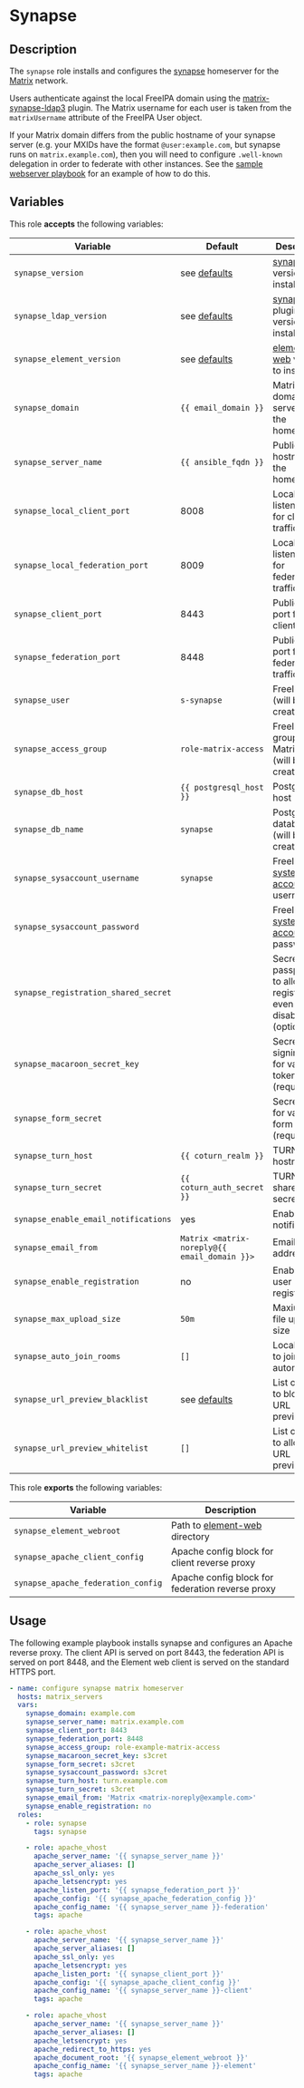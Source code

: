 Synapse
======

Description
-----------

The `synapse` role installs and configures the [synapse](https://github.com/matrix-org/synapse/)
homeserver for the [Matrix](https://matrix.org/) network.

Users authenticate against the local FreeIPA domain using
the [matrix-synapse-ldap3](https://github.com/matrix-org/matrix-synapse-ldap3) plugin.
The Matrix username for each user is taken from the `matrixUsername` attribute
of the FreeIPA User object.

If your Matrix domain differs from the public hostname of your synapse server
(e.g. your MXIDs have the format `@user:example.com`, but synapse runs on
`matrix.example.com`), then you will need to configure `.well-known` delegation
in order to federate with other instances. See the [sample webserver playbook](../../playbooks/webserver_public_example.yml)
for an example of how to do this.


Variables
---------

This role **accepts** the following variables:

Variable                             | Default                                      | Description
-------------------------------------|----------------------------------------------|------------
`synapse_version`                    | see [defaults](defaults/main.yml)            | [synapse](https://github.com/matrix-org/synapse/) version to install
`synapse_ldap_version`               | see [defaults](defaults/main.yml)            | [synapse ldap](https://github.com/matrix-org/matrix-synapse-ldap3) plugin version to install
`synapse_element_version`            | see [defaults](defaults/main.yml)            | [element-web](https://github.com/vector-im/element-web) version to install
`synapse_domain`                     | `{{ email_domain }}`                         | Matrix domain served by the homeserver
`synapse_server_name`                | `{{ ansible_fqdn }}`                         | Public hostname of the homeserver
`synapse_local_client_port`          | 8008                                         | Localhost listen port for client traffic
`synapse_local_federation_port`      | 8009                                         | Localhost listen port for federation traffic
`synapse_client_port`                | 8443                                         | Public listen port for client traffic
`synapse_federation_port`            | 8448                                         | Public listen port for federation traffic
`synapse_user`                       | `s-synapse`                                  | FreeIPA user (will be created)
`synapse_access_group`               | `role-matrix-access`                         | FreeIPA group for Matrix users (will be created)
`synapse_db_host`                    | `{{ postgresql_host }}`                      | PostgreSQL host
`synapse_db_name`                    | `synapse`                                    | PostgreSQL database (will be created)
`synapse_sysaccount_username`        | `synapse`                                    | FreeIPA [system account](../freeipa_system_account/) username
`synapse_sysaccount_password`        | &nbsp;                                       | FreeIPA [system account](../freeipa_system_account/) password
`synapse_registration_shared_secret` | &nbsp;                                       | Secret passphrase to allow registration even when disabled (optional)
`synapse_macaroon_secret_key`        | &nbsp;                                       | Secret signing key for various tokens (required)
`synapse_form_secret`                | &nbsp;                                       | Secret key for various form HMACs (required)
`synapse_turn_host`                  | `{{ coturn_realm }}`                         | TURN server hostname
`synapse_turn_secret`                | `{{ coturn_auth_secret }}`                   | TURN server shared secret
`synapse_enable_email_notifications` | yes                                          | Enable email notifications
`synapse_email_from`                 | `Matrix <matrix-noreply@{{ email_domain }}>` | Email `From` address
`synapse_enable_registration`        | no                                           | Enable new user registration
`synapse_max_upload_size`            | `50m`                                        | Maxiumum file upload size
`synapse_auto_join_rooms`            | `[]`                                         | Local rooms to join automatically
`synapse_url_preview_blacklist`      | see [defaults](defaults/main.yml)            | List of CIDRs to block from URL previews
`synapse_url_preview_whitelist`      | `[]`                                         | List of CIDRs to allow for URL previews

This role **exports** the following variables:

Variable                           | Description
-----------------------------------|------------
`synapse_element_webroot`          | Path to [element-web](https://github.com/vector-im/element-web) directory
`synapse_apache_client_config`     | Apache config block for client reverse proxy
`synapse_apache_federation_config` | Apache config block for federation reverse proxy


Usage
-----

The following example playbook installs synapse and configures an Apache
reverse proxy. The client API is served on port 8443, the federation API
is served on port 8448, and the Element web client is served on the standard
HTTPS port.

````yaml
- name: configure synapse matrix homeserver
  hosts: matrix_servers
  vars:
    synapse_domain: example.com
    synapse_server_name: matrix.example.com
    synapse_client_port: 8443
    synapse_federation_port: 8448
    synapse_access_group: role-example-matrix-access
    synapse_macaroon_secret_key: s3cret
    synapse_form_secret: s3cret
    synapse_sysaccount_password: s3cret
    synapse_turn_host: turn.example.com
    synapse_turn_secret: s3cret
    synapse_email_from: 'Matrix <matrix-noreply@example.com>'
    synapse_enable_registration: no
  roles:
    - role: synapse
      tags: synapse

    - role: apache_vhost
      apache_server_name: '{{ synapse_server_name }}'
      apache_server_aliases: []
      apache_ssl_only: yes
      apache_letsencrypt: yes
      apache_listen_port: '{{ synapse_federation_port }}'
      apache_config: '{{ synapse_apache_federation_config }}'
      apache_config_name: '{{ synapse_server_name }}-federation'
      tags: apache

    - role: apache_vhost
      apache_server_name: '{{ synapse_server_name }}'
      apache_server_aliases: []
      apache_ssl_only: yes
      apache_letsencrypt: yes
      apache_listen_port: '{{ synapse_client_port }}'
      apache_config: '{{ synapse_apache_client_config }}'
      apache_config_name: '{{ synapse_server_name }}-client'
      tags: apache

    - role: apache_vhost
      apache_server_name: '{{ synapse_server_name }}'
      apache_server_aliases: []
      apache_letsencrypt: yes
      apache_redirect_to_https: yes
      apache_document_root: '{{ synapse_element_webroot }}'
      apache_config_name: '{{ synapse_server_name }}-element'
      tags: apache
````
